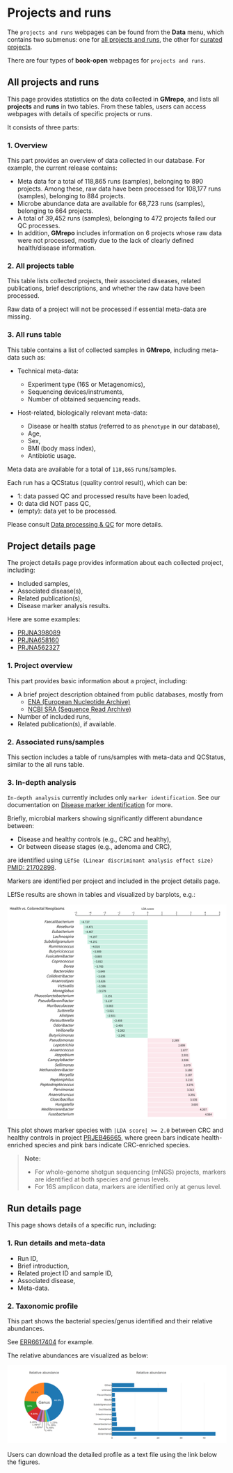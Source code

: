 
# Projects and runs

The `projects and runs` webpages can be found from the **Data** menu, which contains two submenus: one for [all projects and runs](https://gmrepo2025.humangut.info:8443/data), the other for [curated projects](https://gmrepo2025.humangut.info:8443/data/curatedProjects).

There are four types of **book-open** webpages for `projects and runs`.

## All projects and runs

This page provides statistics on the data collected in **GMrepo**, and lists all **projects** and **runs** in two tables. From these tables, users can access webpages with details of specific projects or runs.

It consists of three parts:

### 1. Overview

This part provides an overview of data collected in our database. For example, the current release contains:

* Meta data for a total of 118,865 runs (samples), belonging to 890 projects.
  Among these, raw data have been processed for 108,177 runs (samples), belonging to 884 projects.
* Microbe abundance data are available for 68,723 runs (samples), belonging to 664 projects.
* A total of 39,452 runs (samples), belonging to 472 projects failed our QC processes.
* In addition, **GMrepo** includes information on 6 projects whose raw data were not processed, mostly due to the lack of clearly defined health/disease information.

### 2. All projects table

This table lists collected projects, their associated diseases, related publications, brief descriptions, and whether the raw data have been processed.

Raw data of a project will not be processed if essential meta-data are missing.
<!-- For example, **GMrepo** currently contains 76 projects whose raw data were not processed, totaling 31,381 runs/samples, mostly due to lack of phenotype information; users can click the project ID for details.

For example, project [PRJNA682076](https://gmrepo.humangut.info/data/project/PRJNA682076) contains `666` samples/runs; it was not processed because host-related information was unavailable, including `disease/health information, age, gender, and BMI`.
-->

### 3. All runs table

This table contains a list of collected samples in **GMrepo**, including meta-data such as:

* Technical meta-data:
  * Experiment type (16S or Metagenomics),
  * Sequencing devices/instruments,
  * Number of obtained sequencing reads.

* Host-related, biologically relevant meta-data:
  * Disease or health status (referred to as `phenotype` in our database),
  * Age,
  * Sex,
  * BMI (body mass index),
  * Antibiotic usage.

Meta data are available for a total of `118,865` runs/samples.

Each run has a QCStatus (quality control result), which can be:

* 1: data passed QC and processed results have been loaded,
* 0: data did NOT pass QC,
* (empty): data yet to be processed.

Please consult [Data processing & QC](../materialsandmethods/dataprocessingandqc) for more details.

## Project details page

The project details page provides information about each collected project, including:

* Included samples,
* Associated disease(s),
* Related publication(s),
* Disease marker analysis results.

Here are some examples:

* [PRJNA398089](https://gmrepo2025.humangut.info:8443/data/project/PRJNA398089)
* [PRJNA658160](https://gmrepo2025.humangut.info:8443/data/project/PRJNA658160)
* [PRJNA562327](https://gmrepo2025.humangut.info:8443/data/project/PRJNA562327)

### 1. Project overview

This part provides basic information about a project, including:

* A brief project description obtained from public databases, mostly from
  - [ENA (European Nucleotide Archive)](https://www.ebi.ac.uk/ena/browse)
  - [NCBI SRA (Sequence Read Archive)](https://www.ncbi.nlm.nih.gov/sra)
* Number of included runs,
* Related publication(s), if available.
<!--* Whether the project is a [curated project](https://gmrepo2025.humangut.info:8443/data/curatedProjects).-->

### 2. Associated runs/samples

This section includes a table of runs/samples with meta-data and QCStatus, similar to the all runs table.

### 3. In-depth analysis

`In-depth analysis` currently includes only `marker identification`. See our documentation on [Disease marker identification](../materialsandmethods/indepthanalyses) for more.

Briefly, microbial markers showing significantly different abundance between:

* Disease and healthy controls (e.g., CRC and healthy),
* Or between disease stages (e.g., adenoma and CRC),

are identified using `LEfSe (Linear discriminant analysis effect size)`  
[PMID: 21702898](https://www.ncbi.nlm.nih.gov/pubmed/21702898).

Markers are identified per project and included in the project details page.

LEfSe results are shown in tables and visualized by barplots, e.g.:

![Marker species between CRC and healthy controls](images/projectsandruns/phenotype_combinations_of_species_of_interests2.png)

This plot shows marker species with `|LDA score| >= 2.0` between CRC and healthy controls in project [PRJEB46665](https://gmrepo2025.humangut.info:8443/data/project/PRJEB46665), where green bars indicate health-enriched species and pink bars indicate CRC-enriched species.

> **Note:**  
> * For whole-genome shotgun sequencing (mNGS) projects, markers are identified at both species and genus levels.  
> * For 16S amplicon data, markers are identified only at genus level.  
<!--
>> * Users can toggle to show species, genus, or both markers via controls above the barplot.

-->

## Run details page

This page shows details of a specific run, including:

### 1. Run details and meta-data

* Run ID,
* Brief introduction,
* Related project ID and sample ID,
* Associated disease,
* Meta-data.

### 2. Taxonomic profile

This part shows the bacterial species/genus identified and their relative abundances.

See [ERR6617404](https://gmrepo2025.humangut.info:8443/data/run/ERR6617404) for example.

The relative abundances are visualized as below:

![Run taxonomic profile](images/projectsandruns/run_taxon_profile2.png)

Users can download the detailed profile as a text file using the link below the figures.

